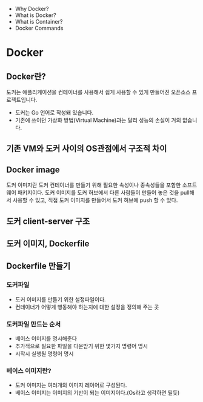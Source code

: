 
- Why Docker?
- What is Docker?
- What is Container?
- Docker Commands

# Docker
## Docker란?
도커는 애플리케이션을 컨테이너를 사용해서 쉽게 사용할 수 있게 만들어진 오픈소스 프로젝트입니다.
- 도커는 Go 언어로 작성돼 있습니다.
- 기존에 쓰이던 가상화 방법(Virtual Machine)과는 달리 성능의 손실이 거의 없습니다.
## 기존 VM와 도커 사이의 OS관점에서 구조적 차이

## Docker image
도커 이미지란 도커 컨테이너를 만들기 위해 필요한 속성이나 종속성들을 포함한 소프트웨어 패키지이다.
도커 이미지를 도커 허브에서 다른 사람들이 만들어 놓은 것을 pull해서 사용할 수 있고, 직접 도커 이미지를 만들어서 도커 허브에 push 할 수 있다.



## 도커 client-server 구조
## 도커 이미지, Dockerfile

## Dockerfile 만들기

### 도커파일

- 도커 이미지를 만들기 위한 설정파일이다.
- 컨테이너가 어떻게 행동해야 하는지에 대한 설정을 정의해 주는 곳

### 도커파일 만드는 순서

- 베이스 이미지를 명시해준다
- 추가적으로 필요한 파일을 다운받기 위한 몇가지 명령어 명시
- 시작시 실행될 명령어 명시

### 베이스 이미지란?

- 도커 이미지는 여러개의 이미지 레이어로 구성된다.
- 베이스 이미지는 이미지의 기반이 되는 이미지이다.(Os라고 생각하면 될듯)
<!--stackedit_data:
eyJoaXN0b3J5IjpbLTEwNzA5Mzg5MjVdfQ==
-->